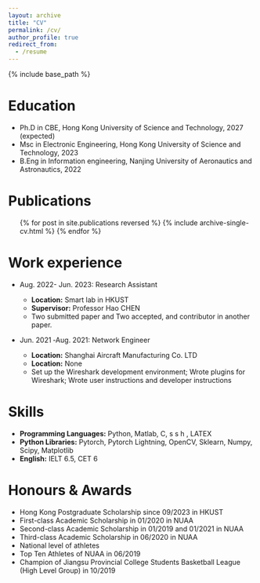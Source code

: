 ```yaml
---
layout: archive
title: "CV"
permalink: /cv/
author_profile: true
redirect_from:
  - /resume
---
```


{% include base_path %}

Education
======
* Ph.D in CBE, Hong Kong University of Science and Technology, 2027 (expected)
* Msc in Electronic Engineering, Hong Kong University of Science and Technology, 2023
* B.Eng in Information engineering, Nanjing University of Aeronautics and Astronautics, 2022

Publications
======
  <ul>{% for post in site.publications reversed %}
    {% include archive-single-cv.html %}
  {% endfor %}</ul>
  
Work experience
======
* Aug. 2022- Jun. 2023: Research Assistant
  * **Location:** Smart lab in HKUST
  * **Supervisor:** Professor Hao CHEN
  * Two submitted paper and Two accepted, and contributor in another paper.

* Jun. 2021 ‑Aug. 2021: Network Engineer
  * **Location:** Shanghai Aircraft Manufacturing Co. LTD
  * **Location:**  None
  * Set up the Wireshark development environment; Wrote plugins for Wireshark; Wrote user instructions and developer instructions

Skills
======
* **Programming Languages:** Python, Matlab, C, s s h , LATEX
* **Python Libraries:** Pytorch, Pytorch Lightning, OpenCV, Sklearn, Numpy, Scipy, Matplotlib
* **English:** IELT 6.5, CET 6

Honours & Awards
======
*  Hong Kong Postgraduate Scholarship since 09/2023 in HKUST
*  First-class Academic Scholarship in 01/2020 in NUAA
*  Second-class Academic Scholarship in 01/2019 and 01/2021 in NUAA
*  Third-class Academic Scholarship in 06/2020 in NUAA
* National level of athletes
* Top Ten Athletes of NUAA in 06/2019
* Champion of Jiangsu Provincial College Students Basketball League (High Level Group) in 10/2019
  
